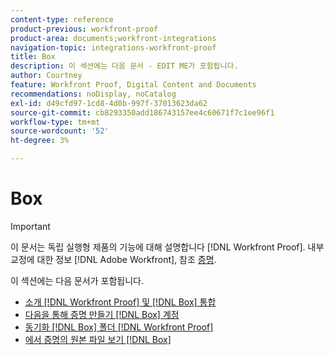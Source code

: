 ```yaml
---
content-type: reference
product-previous: workfront-proof
product-area: documents;workfront-integrations
navigation-topic: integrations-workfront-proof
title: Box
description: 이 섹션에는 다음 문서 - EDIT ME가 포함됩니다.
author: Courtney
feature: Workfront Proof, Digital Content and Documents
recommendations: noDisplay, noCatalog
exl-id: d49cfd97-1cd8-4d0b-997f-37013623da62
source-git-commit: cb8293350add186743157ee4c60671f7c1ee96f1
workflow-type: tm+mt
source-wordcount: '52'
ht-degree: 3%

---
```


# Box

>[!IMPORTANT]
>
>이 문서는 독립 실행형 제품의 기능에 대해 설명합니다 [!DNL Workfront Proof]. 내부 교정에 대한 정보 [!DNL Adobe Workfront], 참조 [증명](../../../review-and-approve-work/proofing/proofing.md).

이 섹션에는 다음 문서가 포함됩니다.

* [소개 [!DNL Workfront Proof] 및 [!DNL Box] 통합](../../../workfront-proof/wp-integrations/box/introduction-to-box.md)
* [다음을 통해 증명 만들기 [!DNL Box] 계정](../../../workfront-proof/wp-integrations/box/create-proof-box-account.md)
* [동기화 [!DNL Box] 폴더 [!DNL Workfront Proof]](../../../workfront-proof/wp-integrations/box/sycn-box-folder.md)
* [에서 증명의 원본 파일 보기 [!DNL Box]](../../../workfront-proof/wp-integrations/box/view-proof-original-file-box.md)
